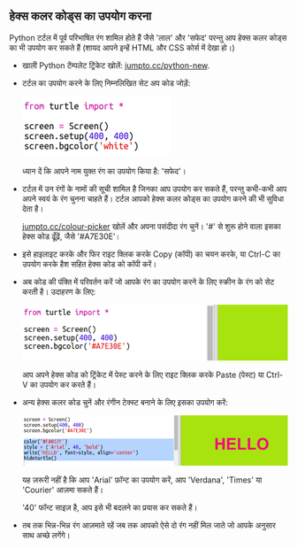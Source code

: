 ## हेक्स कलर कोड्स का उपयोग करना



Python टर्टल में पूर्व परिभाषित रंग शामिल होते हैं जैसे 'लाल' और 'सफेद' परन्तु आप हेक्स कलर कोड्स का भी उपयोग कर सकते हैं (शायद आपने इन्हें HTML और CSS कोर्स में देखा हो।) 

+ खाली Python टेंम्पलेट ट्रिंकेट खोलें: <a href="http://jumpto.cc/python-new" target="_blank">jumpto.cc/python-new</a>. 

+ टर्टल का उपयोग करने के लिए निम्नलिखित सेट अप कोड जोड़ें:

    ![screenshot](images/colourful-setup.png)
    
    ध्यान दें कि आपने नाम युक्त रंग का उपयोग किया है: 'सफेद'।
    
+ टर्टल में उन रंगों के नामों की सूची शामिल है जिनका आप उपयोग कर सकते हैं, परन्तु कभी-कभी आप अपने स्वयं के रंग चुनना चाहते हैं। टर्टल आपको हेक्स कलर कोड्स का उपयोग करने की भी सुविधा देता है। 

  <a href="http://jumpto.cc/colour-picker" target="_blank">jumpto.cc/colour-picker</a> खोलें और अपना पसंदीदा रंग चुनें। '#' से शुरू होने वाला इसका हेक्स कोड ढूँढ़ें, जैसे '#A7E30E'। 
  
+  इसे हाइलाइट करके और फिर राइट क्लिक करके Copy (कॉपी) का चयन करके, या Ctrl-C का उपयोग करके हैश सहित हेक्स कोड को कॉपी करें। 
  
+ अब कोड की पंक्ति में परिवर्तन करें जो आपके रंग का उपयोग करने के लिए स्क्रीन के रंग को सेट करती है। उदाहरण के लिए:

   ![screenshot](images/colourful-background.png)
   
   आप अपने हेक्स कोड को ट्रिंकेट में पेस्ट करने के लिए राइट क्लिक करके Paste (पेस्ट) या Ctrl-V का उपयोग कर करते हैं। 
  
+ अन्य हेक्स कलर कोड चुनें और रंगीन टेक्स्ट बनाने के लिए इसका उपयोग करें:

   ![screenshot](images/colourful-write.png)
   
   यह ज़रूरी नहीं है कि आप 'Arial' फ़ॉन्ट का उपयोग करें, आप 'Verdana', 'Times' या 'Courier' आज़मा सकते हैं।
   
   '40' फॉन्ट साइज़ है, आप इसे भी बदलने का प्रयास कर सकते हैं।  
   
+ तब तक भिन्न-भिन्न रंग आज़माते रहें जब तक आपको ऐसे दो रंग नहीं मिल जाते जो आपके अनुसार साथ अच्छे लगेंगे। 





